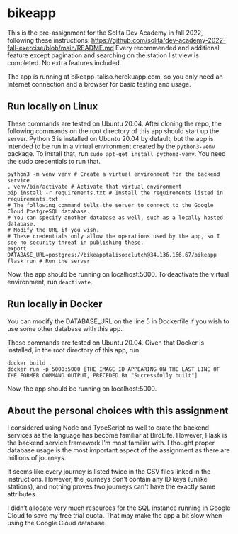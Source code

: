 # bikeapp

This is the pre-assignment for the Solita Dev Academy in fall 2022, following these instructions: https://github.com/solita/dev-academy-2022-fall-exercise/blob/main/README.md
Every recommended and additional feature except pagination and searching on the station list view is completed. No extra features included.

The app is running at bikeapp-taliso.herokuapp.com, so you only need an Internet connection and a browser for basic testing and usage.

## Run locally on Linux

These commands are tested on Ubuntu 20.04.
After cloning the repo, the following commands on the root directory of this app should start up the server.
Python 3 is installed on Ubuntu 20.04 by default, but the app is intended to be run in a virtual environment created by the `python3-venv` package.
To install that, run `sudo apt-get install python3-venv`. You need the sudo credentials to run that.
```
python3 -m venv venv # Create a virtual environment for the backend service
. venv/bin/activate # Activate that virtual environment
pip install -r requirements.txt # Install the requirements listed in requirements.txt
# The following command tells the server to connect to the Google Cloud PostgreSQL database.
# You can specify another database as well, such as a locally hosted database.
# Modify the URL if you wish.
# These credentials only allow the operations used by the app, so I see no security threat in publishing these.
export DATABASE_URL=postgres://bikeapptaliso:clutch@34.136.166.67/bikeapp
flask run # Run the server
```
Now, the app should be running on localhost:5000.
To deactivate the virtual environment, run `deactivate`.

## Run locally in Docker

You can modify the DATABASE_URL on the line 5 in Dockerfile if you wish to use some other database with this app.

These commands are tested on Ubuntu 20.04. Given that Docker is installed, in the root directory of this app, run:
```
docker build .
docker run -p 5000:5000 [THE IMAGE ID APPEARING ON THE LAST LINE OF THE FORMER COMMAND OUTPUT, PRECEDED BY "Successfully built"]
```
Now, the app should be running on localhost:5000.

## About the personal choices with this assignment

I considered using Node and TypeScript as well to crate the backend services as the language has become familiar at BirdLife.
However, Flask is the backend service framework I’m most familiar with.
I thought proper database usage is the most important aspect of the assignment as there are millions of journeys.

It seems like every journey is listed twice in the CSV files linked in the instructions. However, the journeys don't contain any ID keys (unlike stations),
and nothing proves two journeys can't have the exactly same attributes.

I didn’t allocate very much resources for the SQL instance running in Google Cloud to save my free trial quota.
That may make the app a bit slow when using the Coogle Cloud database.

